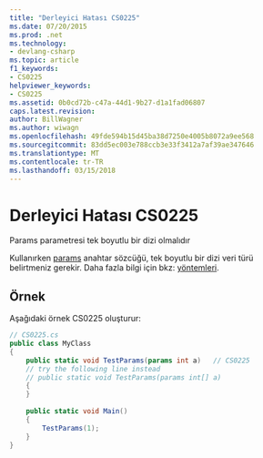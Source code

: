 ```yaml
---
title: "Derleyici Hatası CS0225"
ms.date: 07/20/2015
ms.prod: .net
ms.technology:
- devlang-csharp
ms.topic: article
f1_keywords:
- CS0225
helpviewer_keywords:
- CS0225
ms.assetid: 0b0cd72b-c47a-44d1-9b27-d1a1fad06807
caps.latest.revision: 
author: BillWagner
ms.author: wiwagn
ms.openlocfilehash: 49fde594b15d45ba38d7250e4005b8072a9ee568
ms.sourcegitcommit: 83dd5ec003e788ccb3e33f3412a7af39ae347646
ms.translationtype: MT
ms.contentlocale: tr-TR
ms.lasthandoff: 03/15/2018
---
```

# <a name="compiler-error-cs0225"></a>Derleyici Hatası CS0225
Params parametresi tek boyutlu bir dizi olmalıdır  
  
 Kullanırken [params](../../csharp/language-reference/keywords/params.md) anahtar sözcüğü, tek boyutlu bir dizi veri türü belirtmeniz gerekir. Daha fazla bilgi için bkz: [yöntemleri](../../csharp/programming-guide/classes-and-structs/methods.md).  
  
## <a name="example"></a>Örnek  
 Aşağıdaki örnek CS0225 oluşturur:  
  
```csharp  
// CS0225.cs  
public class MyClass  
{  
    public static void TestParams(params int a)   // CS0225  
    // try the following line instead  
    // public static void TestParams(params int[] a)  
    {  
    }  
  
    public static void Main()  
    {  
        TestParams(1);  
    }  
}  
```
